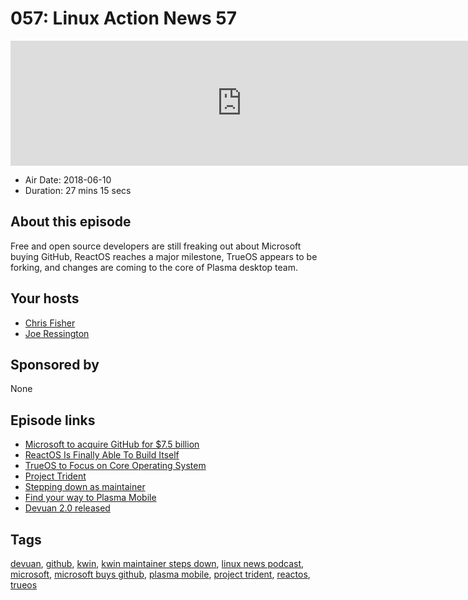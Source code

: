 # 057: Linux Action News 57

<iframe src="https://player.fireside.fm/v2/DAcK9LdX+Fol4a1Co?theme=dark" width="740" height="200" frameborder="0" scrolling="no"></iframe>

* Air Date: 2018-06-10
* Duration: 27 mins 15 secs

## About this episode

Free and open source developers are still freaking out about Microsoft buying GitHub, ReactOS reaches a major milestone, TrueOS appears to be forking, and changes are coming to the core of Plasma desktop team. 

## Your hosts
* [Chris Fisher](https://linuxactionnews.com/hosts/chris)
* [Joe Ressington](https://linuxactionnews.com/hosts/joe)

## Sponsored by

None



## Episode links

  * [Microsoft to acquire GitHub for $7.5 billion](https://news.microsoft.com/2018/06/04/microsoft-to-acquire-github-for-7-5-billion/ "Microsoft to acquire GitHub for $7.5 billion")
  * [ReactOS Is Finally Able To Build Itself](https://www.phoronix.com/scan.php?page=news_item&px=ReactOS-Full-Self-Hosting "ReactOS Is Finally Able To Build Itself")
  * [TrueOS to Focus on Core Operating System](https://www.trueos.org/blog/trueosdownstream/ "TrueOS to Focus on Core Operating System")
  * [Project Trident](http://www.project-trident.org/ "Project Trident")
  * [Stepping down as maintainer](https://mail.kde.org/pipermail/plasma-devel/2018-June/086117.html "Stepping down as maintainer")
  * [Find your way to Plasma Mobile](https://blog.bshah.in/2018/06/06/find-your-way-to-plasma-mobile/ "Find your way to Plasma Mobile")
  * [Devuan 2.0 released](https://devuan.org/os/debian-fork/ascii-stable-announce-060818 "Devuan 2.0 released")



## Tags

[devuan](https://linuxactionnews.com/tags/devuan), [github](https://linuxactionnews.com/tags/github), [kwin](https://linuxactionnews.com/tags/kwin), [kwin maintainer steps down](https://linuxactionnews.com/tags/kwin%20maintainer%20steps%20down), [linux news podcast](https://linuxactionnews.com/tags/linux%20news%20podcast), [microsoft](https://linuxactionnews.com/tags/microsoft), [microsoft buys github](https://linuxactionnews.com/tags/microsoft%20buys%20github), [plasma mobile](https://linuxactionnews.com/tags/plasma%20mobile), [project trident](https://linuxactionnews.com/tags/project%20trident), [reactos](https://linuxactionnews.com/tags/reactos), [trueos](https://linuxactionnews.com/tags/trueos)